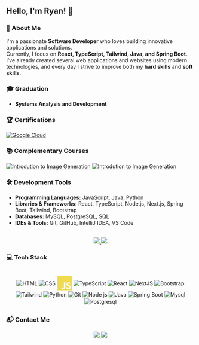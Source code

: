 ## Hello, I'm Ryan! 👋

### 🚀 About Me
I'm a passionate **Software Developer** who loves building innovative applications and solutions.  
Currently, I focus on **React, TypeScript, Tailwind, Java, and Spring Boot**.  
I’ve already created several web applications and websites using modern technologies, and every day I strive to improve both my **hard skills** and **soft skills**.  

### 🎓 Graduation
- **Systems Analysis and Development**

### 🏆 Certifications

<div>
  <a href="https://media.licdn.com/dms/image/v2/D4D2DAQGIkMXOK3as_g/profile-treasury-image-shrink_480_480/B4DZcnlI29GkAM-/0/1748715736995?e=1759078800&v=beta&t=rjb3WwJyuJvSFkCRwX959I4qPPD-wNpB9Eam7PP-biU" target="_blank">
    <img src="https://media.licdn.com/dms/image/v2/D4D2DAQGIkMXOK3as_g/profile-treasury-image-shrink_480_480/B4DZcnlI29GkAM-/0/1748715736995?e=1759078800&v=beta&t=rjb3WwJyuJvSFkCRwX959I4qPPD-wNpB9Eam7PP-biU" alt="Google Cloud" height="200"/>
  </a>
</div>

### 📚 Complementary Courses
 <a href="https://cdn.qwiklabs.com/nh9ZSug9IYdLXUrUOvGLcpNpCfhbOrxVFnp5M0%2BlPho%3D" target="_blank">
    <img src="https://cdn.qwiklabs.com/nh9ZSug9IYdLXUrUOvGLcpNpCfhbOrxVFnp5M0%2BlPho%3D" alt="Introdution to Image Generation" height="200"/>
</a>

<a href="https://cdn.qwiklabs.com/licxd8JDS5%2FvJ3%2FcXDcU2Wmyj8Ii8Old17CuG49CW%2BM%3D" target="_blank">
    <img src="https://cdn.qwiklabs.com/licxd8JDS5%2FvJ3%2FcXDcU2Wmyj8Ii8Old17CuG49CW%2BM%3D" alt="Introdution to Image Generation" height="200"/>
</a>

### 🛠️ Development Tools
- **Programming Languages:** JavaScript, Java, Python  
- **Libraries & Frameworks:** React, TypeScript, Node.js, Next.js, Spring Boot, Tailwind, Bootstrap  
- **Databases:** MySQL, PostgreSQL, SQL  
- **IDEs & Tools:** Git, GitHub, IntelliJ IDEA, VS Code  

<br>

<div align="center">
  <a href="https://github.com/ryannardelli">
    <img height="180em" src="https://github-readme-stats.vercel.app/api?username=ryannardelli&show_icons=true&theme=radical&include_all_commits=true&count_private=true"/>
    <img height="180em" src="https://github-readme-stats.vercel.app/api/top-langs/?username=ryannardelli&layout=compact&langs_count=16&theme=radical"/>
  </a>
</div>

### 💻 Tech Stack
<div align="center" style="display: inline_block"><br>
   <img align="center" alt="HTML" height="40" width="40" src="https://cdn.jsdelivr.net/gh/devicons/devicon@latest/icons/html5/html5-original.svg">
   <img align="center" alt="CSS" height="40" width="40" src="https://cdn.jsdelivr.net/gh/devicons/devicon@latest/icons/css3/css3-original.svg">
   <img align="center" alt="JavaScript" height="40" width="40" src="https://raw.githubusercontent.com/devicons/devicon/master/icons/javascript/javascript-plain.svg">
   <img align="center" alt="TypeScript" height="40" width="40" src="https://cdn.jsdelivr.net/gh/devicons/devicon@latest/icons/typescript/typescript-original.svg">
   <img align="center" alt="React" height="40" width="40" src="https://cdn.jsdelivr.net/gh/devicons/devicon@latest/icons/react/react-original.svg">
   <img align="center" alt="NextJS" height="40" width="40" src="https://cdn.jsdelivr.net/gh/devicons/devicon@latest/icons/nextjs/nextjs-original.svg">
   <img align="center" alt="Bootstrap" height="40" width="40" src="https://cdn.jsdelivr.net/gh/devicons/devicon@latest/icons/bootstrap/bootstrap-original.svg">
   <img align="center" alt="Tailwind" height="40" width="40" src="https://cdn.jsdelivr.net/gh/devicons/devicon@latest/icons/tailwindcss/tailwindcss-original.svg">
   <img align="center" alt="Python" height="40" width="40" src="https://cdn.jsdelivr.net/gh/devicons/devicon@latest/icons/python/python-original.svg">
   <img align="center" alt="Git" height="40" width="40" src="https://cdn.jsdelivr.net/gh/devicons/devicon@latest/icons/git/git-original.svg">
   <img align="center" alt="Node js" height="40" width="40" src="https://cdn.jsdelivr.net/gh/devicons/devicon@latest/icons/nodejs/nodejs-original.svg">
   <img align="center" alt="Java" height="40" width="40" src="https://cdn.jsdelivr.net/gh/devicons/devicon@latest/icons/java/java-original.svg">
   <img align="center" alt="Spring Boot" height="40" width="40" src="https://cdn.jsdelivr.net/gh/devicons/devicon@latest/icons/spring/spring-original.svg">
   <img align="center" alt="Mysql" height="40" width="40" src="https://cdn.jsdelivr.net/gh/devicons/devicon@latest/icons/mysql/mysql-original.svg">
   <img align="center" alt="Postgresql" height="40" width="40" src="https://cdn.jsdelivr.net/gh/devicons/devicon@latest/icons/postgresql/postgresql-original.svg">
</div>

##

### 📬 Contact Me
<div align="center">
  <a href="mailto:ryannardelli12@gmail.com" target="_blank">
    <img src="https://img.shields.io/badge/Gmail-D14836?style=for-the-badge&logo=gmail&logoColor=white">
  </a>
  <a href="https://www.linkedin.com/in/ryan-nardelli-a50905228" target="_blank">
    <img src="https://img.shields.io/badge/LinkedIn-0077B5?style=for-the-badge&logo=linkedin&logoColor=white">
  </a> 
</div>
